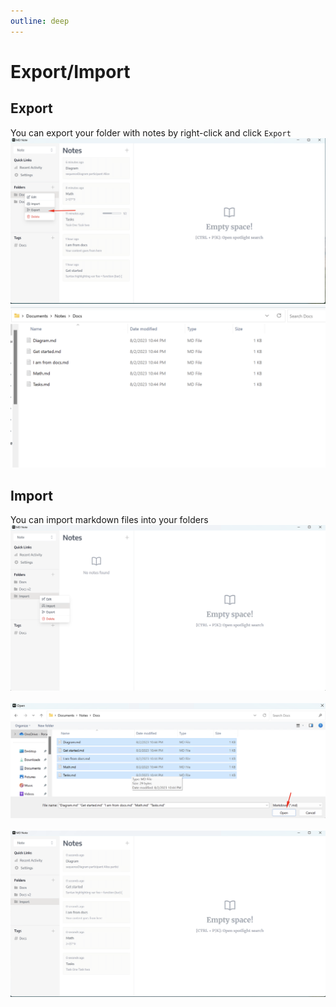 ```yaml
---
outline: deep
---
```


# Export/Import

## Export
You can export your folder with notes by right-click and click `Export`
![](./screenshots/export.png)
![](./screenshots/export-v2.png)

## Import
You can import markdown files into your folders
![](./screenshots/import.png)
<br/>
<br/>
![](./screenshots/select-import.png)
<br/>
<br/>
![](./screenshots/import-v3.png)